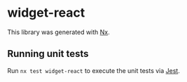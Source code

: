 # widget-react

This library was generated with [Nx](https://nx.dev).

## Running unit tests

Run `nx test widget-react` to execute the unit tests via [Jest](https://jestjs.io).
